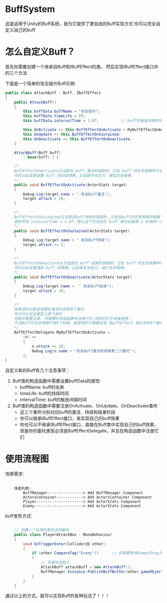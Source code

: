 # BuffSystem
这是适用于Unity的Buff系统，我为它提供了更自由的Buff实现方式
你可以完全自定义自己的buff

# 怎么自定义Buff？
首先你需要创建一个继承自Buff和IBuffEffect的类。
然后实现IBuffEffect接口中的三个方法

下面是一个简单的攻击提升Buff示例:
```csharp
public class AttackBuff : Buff, IBuffEffect
{
    public AttackBuff() 
    {
        this.buffData.buffName = "攻击提升";
        this.buffData.timeLife = 5f;
        this.buffData.intervalTime = 1.0f;          // buff的触发间隔时间

        this.OnActivate += this.BuffEffectOnActivate + MyBuffEffectOnActivate;
        this.OnUpdate += this.BuffEffectOnSustained;
        this.OnDeactivate += this.BuffEffectOnDeactivate;
    }

    AttackBuff(Buff buff)
        : base(buff) { }

    /*
    BuffEffectOnActivate方法是在 buff 激活时调用的，它在 buff 的生命周期中只会被调用一次。
    你可以在这里设置 buff 的初始效果，比如提升攻击力、增加生命值等。
    */
    public void BuffEffectOnActivate(ActorStats target)
    {
        Debug.Log(target.name + " 攻击Buff激活");
        target.attack = 20;
    }

    /*
    BuffEffectOnSustained方法是在buff持续时调用的，它会在buff的生命周期中根据 intervalTime 调用。
    假如你的 intervalTime = 1.0f，那么这个方法会在 buff 激活后每隔 1 秒调用一次。
    */
    public void BuffEffectOnSustained(ActorStats target)
    {
        Debug.Log(target.name + " 攻击Buff持续");
        target.attack += 5;
    }

    /*
    BuffEffectOnDeactivate方法是在 buff 结束时调用的，它在 buff 的生命周期中只会被调用一次。
    你可以在这里清除 buff 的效果，比如恢复攻击力、减少生命值等。
    */
    public void BuffEffectOnDeactivate(ActorStats target)
    {
        Debug.Log(target.name +  " 攻击Buff结束");
        target.attack = 10;
    }

    /*
    我猜测你可能会想要在激活时调用多个委托
    你也可以在这里定义多个委托
    但是你需要注意: 你需要在构造函数中注册它们,否则它们不会被调用！
    不过Buff的生命周期只有3个阶段，我觉得你只需要实现 IBuffEffect 接口中的3个委托就可以了。
    */
    BuffEffectDelegate MyBuffEffectOnActivate = 
        (n) => 
        {
            n.attack += 20; 
            Debug.Log(n.name + "攻击Buff激活时调用第二个委托");
        };
}
```
自定义新的Buff有几个注意事项：
1. Buff类的构造函数中需要设置buffData的属性:
   - buffName: buff的名称
   - timeLife: buff的持续时间
   - intervalTime: buff的触发间隔时间
2. Buff类的构造函数中需要注册OnActivate、OnUpdate、OnDeactivate事件
   - 这三个事件分别对应buff的激活、持续和结束阶段
   - 你可以继承IBuffEffect接口，来实现自己的buff效果
   - 你也可以不继承IBuffEffect接口，直接在Buff类中实现自己的buff效果，但是你的委托类型必须是BuffEffectDelegate，并且在构造函数中注册它们

# 使用流程图

场景需求:
```requirement
    
    场景列表:
        BuffManager----------------> Add BuffManager Component
        ActorsContainer------------> Add ActorsContainer Component
        Player---------------------> Add ActorStats Component
        Enemy----------------------> Add ActorStats Component

```

buff发布方式:
```csharp
    
    // 创建一个处理玩家攻击的脚本
    public class PlayerAttackBox : MonoBehaviour
    {
        void OnTriggerEnter(Collider2D other)
        {
            if (other.CompareTag("Enemy"))      // 你需要修改Enemy的tag为"Enemy"
            {
                // 玩家攻击敌人
                AttackBuff attackBuff = new AttackBuff();
                BuffManager.Instance.PublishBuffBuffer(other.gameObject.GetComponent<ActorStats>(), attackBuff);    // 这样就可以给敌人添加一个攻击加成的buff了。
            }
        }
    }

```

通过以上的方式，就可以实现Buff的各种玩法了！！！


